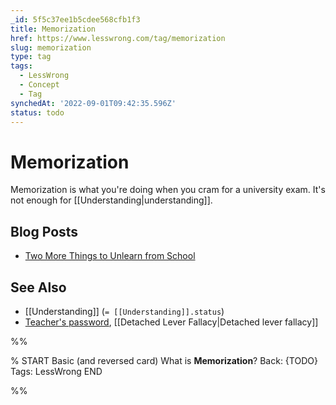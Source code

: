 ```yaml
---
_id: 5f5c37ee1b5cdee568cfb1f3
title: Memorization
href: https://www.lesswrong.com/tag/memorization
slug: memorization
type: tag
tags:
  - LessWrong
  - Concept
  - Tag
synchedAt: '2022-09-01T09:42:35.596Z'
status: todo
---
```


# Memorization

Memorization is what you're doing when you cram for a university exam. It's not enough for [[Understanding|understanding]].

## Blog Posts

- [Two More Things to Unlearn from School](http://lesswrong.com/lw/i2/two_more_things_to_unlearn_from_school/)

## See Also

- [[Understanding]] (`= [[Understanding]].status`)
- [Teacher's password](https://wiki.lesswrong.com/wiki/Teacher's_password), [[Detached Lever Fallacy|Detached lever fallacy]]


%%

% START
Basic (and reversed card)
What is **Memorization**?
Back: {TODO}
Tags: LessWrong
END

%%
	
